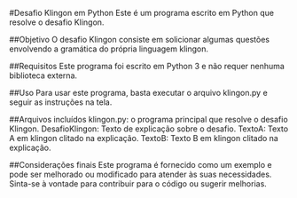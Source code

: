 #Desafio Klingon em Python
Este é um programa escrito em Python que resolve o desafio Klingon.

##Objetivo
O desafio Klingon consiste em solicionar algumas questões envolvendo a gramática do própria linguagem klingon.

##Requisitos
Este programa foi escrito em Python 3 e não requer nenhuma biblioteca externa.

##Uso
Para usar este programa, basta executar o arquivo klingon.py e seguir as instruções na tela.

##Arquivos incluídos
klingon.py: o programa principal que resolve o desafio Klingon.
DesafioKlingon: Texto de explicação sobre o desafio.
TextoA: Texto A em klingon clitado na explicação.
TextoB: Texto B em klingon clitado na explicação.

##Considerações finais
Este programa é fornecido como um exemplo e pode ser melhorado ou modificado para atender às suas necessidades. Sinta-se à vontade para contribuir para o código ou sugerir melhorias.
